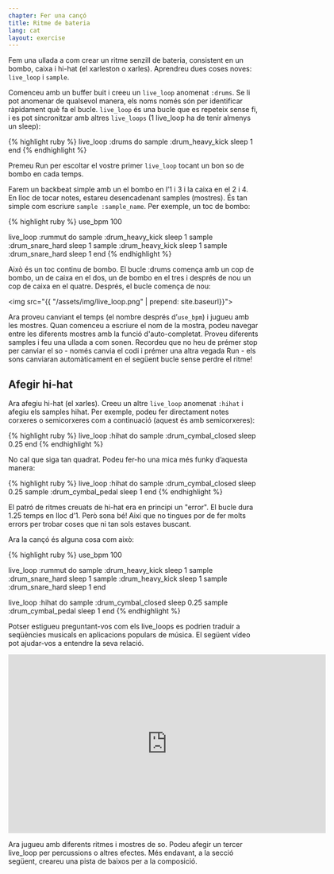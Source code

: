```yaml
---
chapter: Fer una cançó
title: Ritme de bateria
lang: cat
layout: exercise
---
```


Fem una ullada a com crear un ritme senzill de bateria, consistent en un bombo, caixa i hi-hat (el xarleston o xarles). Aprendreu dues coses noves: `live_loop` i `sample`.

Comenceu amb un buffer buit i creeu un `live_loop` anomenat `:drums`. Se li pot anomenar de qualsevol manera, els noms només són per identificar ràpidament què fa el bucle. `live_loop` és una bucle que es repeteix sense fi, i es pot sincronitzar amb altres `live_loops` (1 live_loop ha de tenir almenys un sleep):

{% highlight ruby %}
live_loop :drums do
  sample :drum_heavy_kick
  sleep 1
end
{% endhighlight %}

Premeu Run per escoltar el vostre primer `live_loop` tocant un bon so de bombo en cada temps.

Farem un backbeat simple amb un el bombo en l’1 i 3 i la caixa en el 2 i 4. En lloc de tocar notes, estareu desencadenant samples (mostres). És tan simple com escriure `sample :sample_name`. Per exemple, un toc de bombo:


{% highlight ruby %}
use_bpm 100

live_loop :rummut do
  sample :drum_heavy_kick
  sleep 1
  sample :drum_snare_hard
  sleep 1
  sample :drum_heavy_kick
  sleep 1
  sample :drum_snare_hard
  sleep 1
end
{% endhighlight %}

Això és un toc continu de bombo. El bucle :drums comença amb un cop de bombo, un de caixa en el dos, un de bombo en el tres i després de nou un cop de caixa en el quatre. Després, el bucle comença de nou:

<img src="{{ "/assets/img/live_loop.png" | prepend: site.baseurl}}">

Ara proveu canviant el temps (el nombre després d’`use_bpm`) i jugueu amb les mostres. Quan comenceu a escriure el nom de la mostra, podeu navegar entre les diferents mostres amb la funció d'auto-completat. Proveu diferents samples i feu una ullada a com sonen. Recordeu que no heu de prémer stop per canviar el so - només canvia el codi i prémer una altra vegada Run - els sons canviaran automàticament en el següent bucle sense perdre el ritme!

## Afegir hi-hat

Ara afegiu hi-hat (el xarles). Creeu un altre `live_loop` anomenat `:hihat` i afegiu els samples hihat. Per exemple, podeu fer directament notes corxeres o semicorxeres com a continuació (aquest és amb semicorxeres):

{% highlight ruby %}
live_loop :hihat do
  sample :drum_cymbal_closed
  sleep 0.25
end
{% endhighlight %}

No cal que siga tan quadrat. Podeu fer-ho una mica més funky d’aquesta manera:

{% highlight ruby %}
live_loop :hihat do
  sample :drum_cymbal_closed
  sleep 0.25
  sample :drum_cymbal_pedal
  sleep 1
end
{% endhighlight %}

El patró de ritmes creuats de hi-hat era en principi un "error". El bucle dura 1.25 temps en lloc d’1. Però sona bé! Així que no tingues por de fer molts errors per trobar coses que ni tan sols estaves buscant.

Ara la cançó és alguna cosa com això:


{% highlight ruby %}
use_bpm 100

live_loop :rummut do
  sample :drum_heavy_kick
  sleep 1
  sample :drum_snare_hard
  sleep 1
  sample :drum_heavy_kick
  sleep 1
  sample :drum_snare_hard
  sleep 1
end

live_loop :hihat do
  sample :drum_cymbal_closed
  sleep 0.25
  sample :drum_cymbal_pedal
  sleep 1
end
{% endhighlight %}

Potser estigueu preguntant-vos com els live_loops es podrien traduir a seqüències musicals en aplicacions populars de música. El següent vídeo pot ajudar-vos a entendre la seva relació.

<iframe width="640" height="360" src="https://www.youtube.com/embed/iFMNOb33_KM?rel=0&amp;controls=0&amp;showinfo=0" frameborder="0" allowfullscreen></iframe>

Ara jugueu amb diferents ritmes i mostres de so. Podeu afegir un tercer live_loop per percussions o altres efectes. Més endavant, a la secció següent, creareu una pista de baixos per a la composició. 
